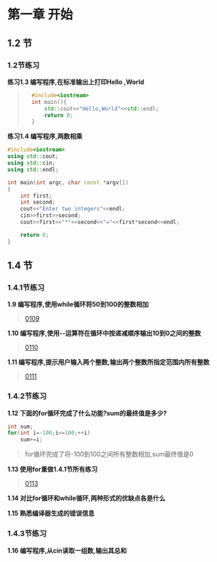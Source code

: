 # 第一章 开始

## 1.2 节

### 1.2节练习  
**练习1.3 编写程序,在标准输出上打印Hello ,World**  
>```c++
>   #include<iostream>
>   int main(){
>       std::cout<<"Hello,World"<<std::endl;
>       return 0;
>   }
>```  

**练习1.4 编写程序,两数相乘**  

```c++
#include<iostream>
using std::cout;
using std::cin;
using std::endl;

int main(int argc, char const *argv[])
{
    int first;
    int second;
    cout<<"Enter two integers"<<endl;
    cin>>first>>second;
    cout<<first<<"*"<<second<<"="<<first*second<<endl;

    return 0;
}
```  

## 1.4 节

### 1.4.1节练习 
**1.9 编写程序,使用while循环将50到100的整数相加**  
> [0109](src/0109.cpp)  

**1.10 编写程序,使用--运算符在循环中按递减顺序输出10到0之间的整数**  
> [0110](src/0110.cpp)  

**1.11 编写程序,提示用户输入两个整数,输出两个整数所指定范围内所有整数**  
> [0111](src/0111.cpp)  

### 1.4.2节练习  
**1.12 下面的for循环完成了什么功能?sum的最终值是多少?**  
```c++
int sum;
for(int i=-100;i<=100;++i)
    sum+=i;
```

> for循环完成了将-100到100之间所有整数相加,sum最终值是0  

**1.13 使用for重做1.4.1节所有练习**  
> [0113](src/0113.cpp)  

**1.14 对比for循环和while循环,两种形式的优缺点各是什么**  

**1.15 熟悉编译器生成的错误信息**  

### 1.4.3节练习  
**1.16 编写程序,从cin读取一组数,输出其总和**  
